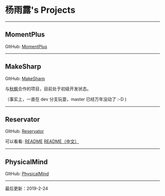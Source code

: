# 杨雨露's Projects

---

## MomentPlus

GItHub: [MomentPlus](https://github.com/tanpero/MomentPlus/)

---

## MakeSharp

GItHub: [MakeSharp](https://github.com/tanpero-project/MakeSharp/)

与[秋枫](https://github.com/qiufeng54321)合作的项目，目前处于初级开发状态。

（事实上，一直在 dev 分支玩耍，master 已经万年没动了 :-D  )

---

## Reservator

GItHub: [Reservator](https://github.com/tanpero/Reservator]/)

可以看看: [README](https://tanpero.github.io/reservator-project/README.md)  [README（中文）](https://tanpero.github.io/reservator-project/README-zh.md)

---

## PhysicalMind

GItHub: [PhysicalMind](https://github.com/tanpero/PhysicalMind/)

---

最后更新：2019-2-24

